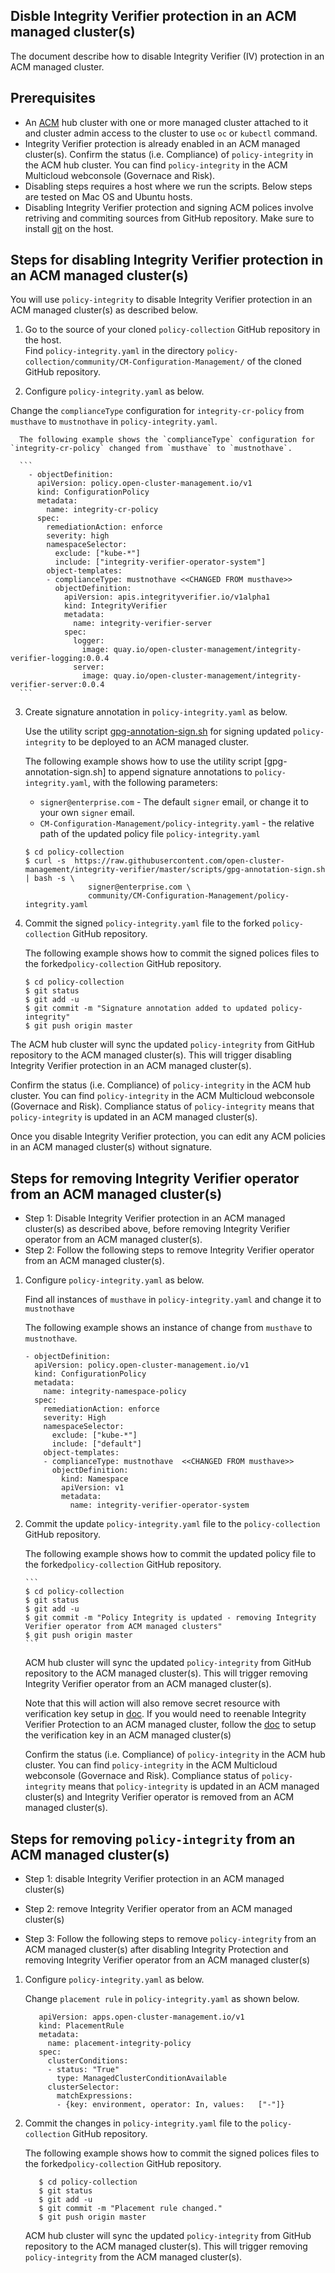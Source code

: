 ## Disble Integrity Verifier protection in an ACM managed cluster(s)

The document describe how to disable Integrity Verifier (IV) protection in an ACM managed cluster.

## Prerequisites
- An [ACM]((https://www.redhat.com/en/technologies/management/advanced-cluster-management)) hub cluster with one or more managed cluster attached to it and cluster admin access to the cluster to use `oc` or `kubectl` command.
- Integrity Verifier protection is already enabled in an ACM managed cluster(s). Confirm the status (i.e. Compliance) of `policy-integrity` in the ACM hub cluster. You can find `policy-integrity` in the ACM Multicloud webconsole (Governace and Risk). 
- Disabling steps requires a host where we run the scripts.  Below steps are tested on Mac OS and Ubuntu hosts. 
- Disabling Integrity Verifier protection and signing ACM polices involve retriving and commiting sources from GitHub repository. Make sure to install [git](https://github.com/git-guides/install-git) on the host. 

## Steps for disabling Integrity Verifier protection in an ACM managed cluster(s)

You will use `policy-integrity` to disable Integrity Verifier protection in an ACM managed cluster(s) as described below.

 1. Go to the source of your cloned `policy-collection` GitHub repository in the host.  
   Find `policy-integrity.yaml` in the directory `policy-collection/community/CM-Configuration-Management/` of the cloned GitHub repository.

 2. Configure `policy-integrity.yaml` as below.  

 Change the `complianceType` configuration for `integrity-cr-policy` from `musthave` to `mustnothave` in `policy-integrity.yaml`.

      The following example shows the `complianceType` configuration for `integrity-cr-policy` changed from `musthave` to `mustnothave`.

      ```
        - objectDefinition:
          apiVersion: policy.open-cluster-management.io/v1
          kind: ConfigurationPolicy
          metadata:
            name: integrity-cr-policy
          spec:
            remediationAction: enforce 
            severity: high
            namespaceSelector:
              exclude: ["kube-*"]
              include: ["integrity-verifier-operator-system"]
            object-templates:
            - complianceType: mustnothave <<CHANGED FROM musthave>>
              objectDefinition:
                apiVersion: apis.integrityverifier.io/v1alpha1
                kind: IntegrityVerifier
                metadata:
                  name: integrity-verifier-server
                spec:
                  logger:
                    image: quay.io/open-cluster-management/integrity-verifier-logging:0.0.4
                  server:
                    image: quay.io/open-cluster-management/integrity-verifier-server:0.0.4
      ```
3.  Create signature annotation in `policy-integrity.yaml` as below.

    Use the utility script [gpg-annotation-sign.sh](https://github.com/open-cluster-management/integrity-verifier/blob/master/scripts/gpg-annotation-sign.sh) for signing updated `policy-integrity` to be deployed to an ACM managed cluster.

      The following example shows how to use the utility script [gpg-annotation-sign.sh] to append signature annotations to `policy-integrity.yaml`, with the following parameters:
      - `signer@enterprise.com` - The default `signer` email, or change it to your own `signer` email.
      - `CM-Configuration-Management/policy-integrity.yaml` - the relative path of the updated policy file `policy-integrity.yaml`

      ```
      $ cd policy-collection
      $ curl -s  https://raw.githubusercontent.com/open-cluster-management/integrity-verifier/master/scripts/gpg-annotation-sign.sh | bash -s \
                    signer@enterprise.com \
                    community/CM-Configuration-Management/policy-integrity.yaml
      ```

 4.  Commit the signed `policy-integrity.yaml` file to the forked `policy-collection` GitHub repository.

      The following example shows how to commit the signed polices files to the forked`policy-collection` GitHub repository.

       ```
       $ cd policy-collection
       $ git status
       $ git add -u
       $ git commit -m "Signature annotation added to updated policy-integrity"
       $ git push origin master
       ```   

The ACM hub cluster will sync the updated `policy-integrity` from GitHub repository to the ACM managed cluster(s). This will trigger disabling Integrity Verifier protection in an ACM managed cluster(s). 

Confirm the status (i.e. Compliance) of `policy-integrity` in the ACM hub cluster. You can find `policy-integrity` in the ACM Multicloud webconsole (Governace and Risk). Compliance status of `policy-integrity` means that `policy-integrity` is updated in an ACM managed cluster(s). 

Once you disable Integrity Verifier protection,  you can edit any ACM policies in an ACM managed cluster(s) without signature.

## Steps for removing Integrity Verifier operator from an ACM managed cluster(s)

- Step 1: Disable Integrity Verifier protection in an ACM managed cluster(s) as described above, before removing Integrity Verifier operator from an ACM managed cluster(s).
- Step 2: Follow the following steps to remove Integrity Verifier operator from an ACM managed cluster(s).

1. Configure `policy-integrity.yaml` as below.      
    
     Find all instances of `musthave` in `policy-integrity.yaml` and change it to `mustnothave`

    The following example shows an instance of change from `musthave` to `mustnothave`.

    ```
    - objectDefinition:
      apiVersion: policy.open-cluster-management.io/v1
      kind: ConfigurationPolicy
      metadata:
        name: integrity-namespace-policy
      spec:
        remediationAction: enforce
        severity: High
        namespaceSelector:
          exclude: ["kube-*"]
          include: ["default"]
        object-templates:
        - complianceType: mustnothave  <<CHANGED FROM musthave>>
          objectDefinition:
            kind: Namespace 
            apiVersion: v1
            metadata:
              name: integrity-verifier-operator-system
    ```
2. Commit the update `policy-integrity.yaml` file to the `policy-collection` GitHub repository.

      The following example shows how to commit the updated policy file to the forked`policy-collection` GitHub repository.

       ```
       $ cd policy-collection
       $ git status
       $ git add -u
       $ git commit -m "Policy Integrity is updated - removing Integrity Verifier operator from ACM managed clusters"
       $ git push origin master
       ``` 

    ACM hub cluster will sync the updated `policy-integrity` from GitHub repository to the ACM managed cluster(s). This will trigger removing Integrity Verifier operator from an ACM managed cluster(s).  

    Note that this will action will also remove secret resource with verification key setup in [doc](README_SETUP_KEY_RING_ACM_ENV.md). If you would need to reenable Integrity Verifier Protection to an ACM managed cluster, follow the [doc](README_SETUP_KEY_RING_ACM_ENV.md) to setup the verification key in an ACM managed cluster(s)

    Confirm the status (i.e. Compliance) of `policy-integrity` in the ACM hub cluster. You can find `policy-integrity` in the ACM Multicloud webconsole (Governace and Risk). Compliance status of `policy-integrity` means that `policy-integrity` is updated in an ACM managed cluster(s) and Integrity Verifier operator is removed from an ACM managed cluster(s).

## Steps for removing `policy-integrity` from an ACM managed cluster(s)    

- Step 1: disable Integrity Verifier protection in an ACM managed cluster(s)

- Step 2: remove Integrity Verifier operator from an ACM managed cluster(s)

- Step 3: Follow the following steps to remove `policy-integrity` from an ACM managed cluster(s) after disabling Integrity Protection and removing Integrity Verifier operator from an ACM managed cluster(s)

1. Configure `policy-integrity.yaml` as below. 

    Change `placement rule` in `policy-integrity.yaml` as shown below.

      ```
         apiVersion: apps.open-cluster-management.io/v1
         kind: PlacementRule
         metadata:
           name: placement-integrity-policy
         spec:
           clusterConditions:
           - status: "True"
             type: ManagedClusterConditionAvailable
           clusterSelector:
             matchExpressions:
             - {key: environment, operator: In, values:   ["-"]}
      ``` 

2. Commit the changes in `policy-integrity.yaml` file to the  `policy-collection` GitHub repository.

    The following example shows how to commit the signed polices files to the forked`policy-collection` GitHub repository.

    ```
       $ cd policy-collection
       $ git status
       $ git add -u
       $ git commit -m "Placement rule changed."
       $ git push origin master
    ```   
    ACM hub cluster will sync the updated `policy-integrity` from GitHub repository to the ACM managed cluster(s). This will trigger removing `policy-integrity` from the ACM managed cluster(s). 
        
     